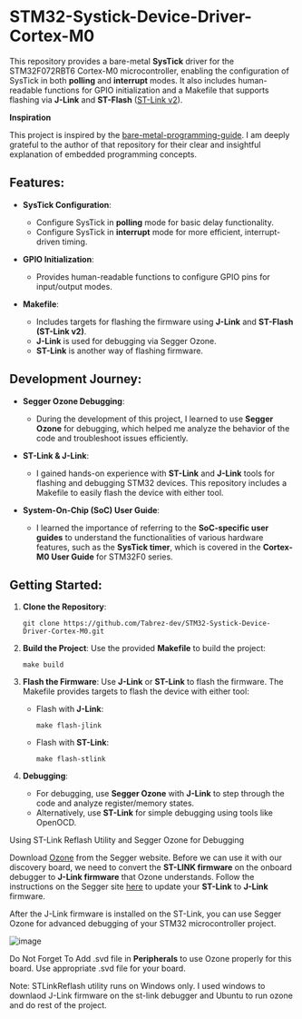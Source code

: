 # STM32-Systick-Device-Driver-Cortex-M0

This repository provides a bare-metal **SysTick** driver for the STM32F072RBT6 Cortex-M0 microcontroller, enabling the configuration of SysTick in both **polling** and **interrupt** modes. It also includes human-readable functions for GPIO initialization and a Makefile that supports flashing via **J-Link** and **ST-Flash** ([ST-Link v2](https://www.st.com/en/development-tools/stsw-link009.html)). 

**Inspiration**

This project is inspired by the [bare-metal-programming-guide](https://github.com/cpq/bare-metal-programming-guide). I am deeply grateful to the author of that repository for their clear and insightful explanation of embedded programming concepts.

## Features:
- **SysTick Configuration**: 
  - Configure SysTick in **polling** mode for basic delay functionality.
  - Configure SysTick in **interrupt** mode for more efficient, interrupt-driven timing.

- **GPIO Initialization**: 
  - Provides human-readable functions to configure GPIO pins for input/output modes.

- **Makefile**:
  - Includes targets for flashing the firmware using **J-Link** and **ST-Flash (ST-Link v2)**.
  - **J-Link** is used for debugging via Segger Ozone.
  - **ST-Link** is another way of flashing firmware.

## Development Journey:
- **Segger Ozone Debugging**: 
  - During the development of this project, I learned to use **Segger Ozone** for debugging, which helped me analyze the behavior of the code and troubleshoot issues efficiently.
  
- **ST-Link & J-Link**: 
  - I gained hands-on experience with **ST-Link** and **J-Link** tools for flashing and debugging STM32 devices. This repository includes a Makefile to easily flash the device with either tool.

- **System-On-Chip (SoC) User Guide**:
  - I learned the importance of referring to the **SoC-specific user guides** to understand the functionalities of various hardware features, such as the **SysTick timer**, which is covered in the **Cortex-M0 User Guide** for STM32F0 series.

## Getting Started:

1. **Clone the Repository**:
   ```
   git clone https://github.com/Tabrez-dev/STM32-Systick-Device-Driver-Cortex-M0.git
   ```

2. **Build the Project**:
   Use the provided **Makefile** to build the project:
   ```
   make build
   ```

3. **Flash the Firmware**:
   Use **J-Link** or **ST-Link** to flash the firmware. The Makefile provides targets to flash the device with either tool:
   
   - Flash with **J-Link**:
     ```
     make flash-jlink
     ```
   - Flash with **ST-Link**:
     ```
     make flash-stlink
     ```

5. **Debugging**:
   - For debugging, use **Segger Ozone** with **J-Link** to step through the code and analyze register/memory states.
   - Alternatively, use **ST-Link** for simple debugging using tools like OpenOCD.

Using ST-Link Reflash Utility and Segger Ozone for Debugging

Download [Ozone](https://www.segger.com/products/development-tools/ozone-j-link-debugger/) from the Segger website. Before we can use it with our discovery board, we need to convert the **ST-LINK firmware** on the onboard debugger to **J-Link firmware** that Ozone understands. Follow the instructions on the Segger site [here](https://www.segger.com/products/debug-probes/j-link/models/other-j-links/st-link-on-board/) to update your **ST-Link** to **J-Link** firmware.

After the J-Link firmware is installed on the ST-Link, you can use Segger Ozone for advanced debugging of your STM32 microcontroller project.

![image](https://github.com/user-attachments/assets/a458cbcc-68ad-4df5-b715-e30ca1bf9022)

Do Not Forget To Add .svd file in **Peripherals** to use Ozone properly for this board. Use appropriate .svd file for your board. 

Note: STLinkReflash utility runs on Windows only. I used windows to downlaod J-Link firmware on the st-link debugger and Ubuntu to run ozone and do rest of the project.
